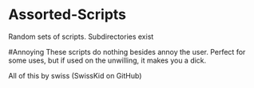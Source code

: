 Assorted-Scripts
================

Random sets of scripts. Subdirectories exist

#Annoying
These scripts do nothing besides annoy the user. Perfect for some uses, but if
used on the unwilling, it makes you a dick.




All of this by swiss (SwissKid on GitHub)
